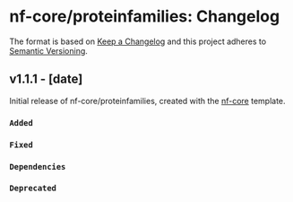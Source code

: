 # nf-core/proteinfamilies: Changelog

The format is based on [Keep a Changelog](https://keepachangelog.com/en/1.0.0/)
and this project adheres to [Semantic Versioning](https://semver.org/spec/v2.0.0.html).

## v1.1.1 - [date]

Initial release of nf-core/proteinfamilies, created with the [nf-core](https://nf-co.re/) template.

### `Added`

### `Fixed`

### `Dependencies`

### `Deprecated`
